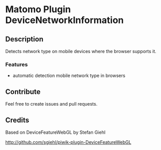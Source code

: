 # Matomo Plugin DeviceNetworkInformation

## Description

Detects network type on mobile devices where the browser supports it.

### Features

- automatic detection mobile network type in browsers


## Contribute

Feel free to create issues and pull requests.

## Credits

Based on DeviceFeatureWebGL by Stefan Giehl

http://github.com/sgiehl/piwik-plugin-DeviceFeatureWebGL

